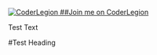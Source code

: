 [![CoderLegion](https://coderlegion.com/cl_badge_logo.png) ##Join me on CoderLegion](https://devcl.kodlogs.net/user/James+Dayal) 

Test Text

#Test Heading
